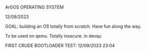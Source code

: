 ArGOS OPERATING SYSTEM

12/09/2023

GOAL: building an OS totally from scratch. Have fun along the way.

To be used on qemu. Totally insecure. 
in devqu

FIRST CRUDE BOOTLOADER TEST: 12/09/2023 23:04
